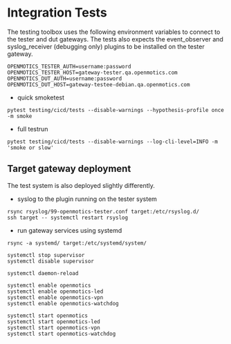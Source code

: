 # Integration Tests

The testing toolbox uses the following environment variables to connect to the
tester and dut gateways.  The tests also expects the event_observer and
syslog_receiver (debugging only) plugins to be installed on the tester gateway.

```
OPENMOTICS_TESTER_AUTH=username:password
OPENMOTICS_TESTER_HOST=gateway-tester.qa.openmotics.com
OPENMOTICS_DUT_AUTH=username:password
OPENMOTICS_DUT_HOST=gateway-testee-debian.qa.openmotics.com
```

- quick smoketest

```
pytest testing/cicd/tests --disable-warnings --hypothesis-profile once -m smoke
```

- full testrun

```
pytest testing/cicd/tests --disable-warnings --log-cli-level=INFO -m 'smoke or slow'
```

## Target gateway deployment

The test system is also deployed slightly differently.

- syslog to the plugin running on the tester system

```
rsync rsyslog/99-openmotics-tester.conf target:/etc/rsyslog.d/
ssh target -- systemctl restart rsyslog
```

- run gateway services using systemd

```
rsync -a systemd/ target:/etc/systemd/system/
```

```
systemctl stop supervisor
systemctl disable supervisor

systemctl daemon-reload

systemctl enable openmotics
systemctl enable openmotics-led
systemctl enable openmotics-vpn
systemctl enable openmotics-watchdog

systemctl start openmotics
systemctl start openmotics-led
systemctl start openmotics-vpn
systemctl start openmotics-watchdog
```
